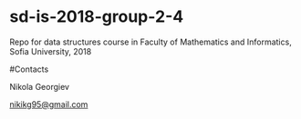 # sd-is-2018-group-2-4

Repo for data structures course in Faculty of Mathematics and Informatics, Sofia University, 2018

#Contacts

Nikola Georgiev

nikikg95@gmail.com